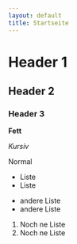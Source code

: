 ```yaml
---
layout: default
title: Startseite
---
```


# Header 1

## Header 2

### Header 3

**Fett**

*Kursiv*

Normal

- Liste
- Liste

* andere Liste
* andere Liste

1. Noch ne Liste
1. Noch ne Liste